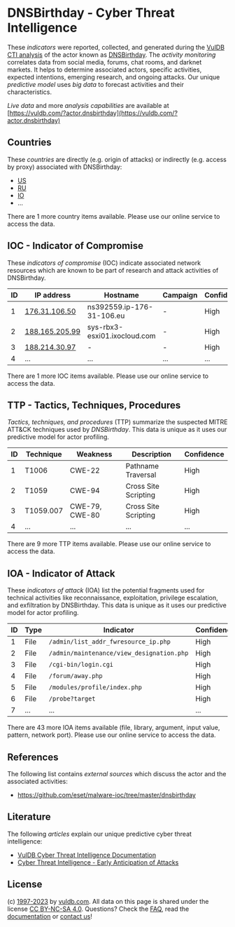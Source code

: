 # DNSBirthday - Cyber Threat Intelligence

These _indicators_ were reported, collected, and generated during the [VulDB CTI analysis](https://vuldb.com/?kb.cti) of the actor known as [DNSBirthday](https://vuldb.com/?actor.dnsbirthday). The _activity monitoring_ correlates data from social media, forums, chat rooms, and darknet markets. It helps to determine associated actors, specific activities, expected intentions, emerging research, and ongoing attacks. Our unique _predictive model_ uses _big data_ to forecast activities and their characteristics.

_Live data_ and more _analysis capabilities_ are available at [https://vuldb.com/?actor.dnsbirthday](https://vuldb.com/?actor.dnsbirthday)

## Countries

These _countries_ are directly (e.g. origin of attacks) or indirectly (e.g. access by proxy) associated with DNSBirthday:

* [US](https://vuldb.com/?country.us)
* [RU](https://vuldb.com/?country.ru)
* [IO](https://vuldb.com/?country.io)
* ...

There are 1 more country items available. Please use our online service to access the data.

## IOC - Indicator of Compromise

These _indicators of compromise_ (IOC) indicate associated network resources which are known to be part of research and attack activities of DNSBirthday.

ID | IP address | Hostname | Campaign | Confidence
-- | ---------- | -------- | -------- | ----------
1 | [176.31.106.50](https://vuldb.com/?ip.176.31.106.50) | ns392559.ip-176-31-106.eu | - | High
2 | [188.165.205.99](https://vuldb.com/?ip.188.165.205.99) | sys-rbx3-esxi01.ixocloud.com | - | High
3 | [188.214.30.97](https://vuldb.com/?ip.188.214.30.97) | - | - | High
4 | ... | ... | ... | ...

There are 1 more IOC items available. Please use our online service to access the data.

## TTP - Tactics, Techniques, Procedures

_Tactics, techniques, and procedures_ (TTP) summarize the suspected MITRE ATT&CK techniques used by _DNSBirthday_. This data is unique as it uses our predictive model for actor profiling.

ID | Technique | Weakness | Description | Confidence
-- | --------- | -------- | ----------- | ----------
1 | T1006 | CWE-22 | Pathname Traversal | High
2 | T1059 | CWE-94 | Cross Site Scripting | High
3 | T1059.007 | CWE-79, CWE-80 | Cross Site Scripting | High
4 | ... | ... | ... | ...

There are 9 more TTP items available. Please use our online service to access the data.

## IOA - Indicator of Attack

These _indicators of attack_ (IOA) list the potential fragments used for technical activities like reconnaissance, exploitation, privilege escalation, and exfiltration by DNSBirthday. This data is unique as it uses our predictive model for actor profiling.

ID | Type | Indicator | Confidence
-- | ---- | --------- | ----------
1 | File | `/admin/list_addr_fwresource_ip.php` | High
2 | File | `/admin/maintenance/view_designation.php` | High
3 | File | `/cgi-bin/login.cgi` | High
4 | File | `/forum/away.php` | High
5 | File | `/modules/profile/index.php` | High
6 | File | `/probe?target` | High
7 | ... | ... | ...

There are 43 more IOA items available (file, library, argument, input value, pattern, network port). Please use our online service to access the data.

## References

The following list contains _external sources_ which discuss the actor and the associated activities:

* https://github.com/eset/malware-ioc/tree/master/dnsbirthday

## Literature

The following _articles_ explain our unique predictive cyber threat intelligence:

* [VulDB Cyber Threat Intelligence Documentation](https://vuldb.com/?kb.cti)
* [Cyber Threat Intelligence - Early Anticipation of Attacks](https://www.scip.ch/en/?labs.20201022)

## License

(c) [1997-2023](https://vuldb.com/?kb.changelog) by [vuldb.com](https://vuldb.com/?kb.about). All data on this page is shared under the license [CC BY-NC-SA 4.0](https://creativecommons.org/licenses/by-nc-sa/4.0/). Questions? Check the [FAQ](https://vuldb.com/?kb.faq), read the [documentation](https://vuldb.com/?kb) or [contact us](https://vuldb.com/?contact)!
